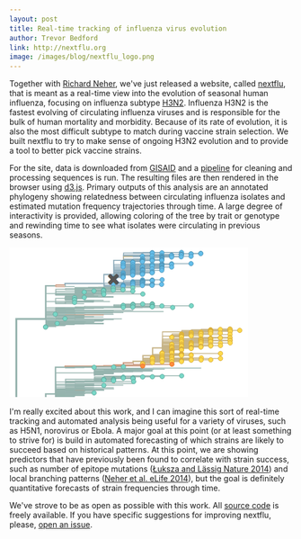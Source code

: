 ```yaml
---
layout: post
title: Real-time tracking of influenza virus evolution
author: Trevor Bedford
link: http://nextflu.org
image: /images/blog/nextflu_logo.png
---
```


Together with [Richard Neher](https://neherlab.wordpress.com/), we've just released a website, called [nextflu](http://nextflu.org), that is meant as a real-time view into the evolution of seasonal human influenza, focusing on influenza subtype [H3N2](http://en.wikipedia.org/wiki/Influenza_A_virus_subtype_H3N2). Influenza H3N2 is the fastest evolving of circulating influenza viruses and is responsible for the bulk of human mortality and morbidity. Because of its rate of evolution, it is also the most difficult subtype to match during vaccine strain selection. We built nextflu to try to make sense of ongoing H3N2 evolution and to provide a tool to better pick vaccine strains.

For the site, data is downloaded from [GISAID](http://gisaid.org) and a [pipeline](https://github.com/blab/nextflu/tree/master/augur) for cleaning and processing sequences is run. The resulting files are then rendered in the browser using [d3.js](http://d3js.org/). Primary outputs of this analysis are an annotated phylogeny showing relatedness between circulating influenza isolates and estimated mutation frequency trajectories through time. A large degree of interactivity is provided, allowing coloring of the tree by trait or genotype and rewinding time to see what isolates were circulating in previous seasons.

![](/images/blog/nextflu_tree.png)

I'm really excited about this work, and I can imagine this sort of real-time tracking and automated analysis being useful for a variety of viruses, such as H5N1, norovirus or Ebola. A major goal at this point (or at least something to strive for) is build in automated forecasting of which strains are likely to succeed based on historical patterns. At this point, we are showing predictors that have previously been found to correlate with strain success, such as number of epitope mutations ([&#321;uksza and L&auml;ssig Nature 2014](http://www.nature.com/nature/journal/v507/n7490/abs/nature13087.html)) and local branching patterns ([Neher et al. eLife 2014](http://elifesciences.org/content/3/e03568)), but the goal is definitely quantitative forecasts of strain frequencies through time.

We've strove to be as open as possible with this work. All [source code](https://github.com/blab/nextflu) is freely available. If you have specific suggestions for improving nextflu, please, [open an issue](https://github.com/blab/nextflu/issues).
